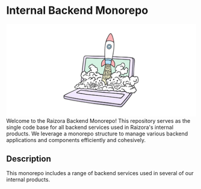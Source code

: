 # Internal Backend Monorepo
<img src="assets/github-banner.png?raw=true" alt="github-banner">
Welcome to the Raizora Backend Monorepo! This repository serves as the single code base for all backend services used in Raizora's internal products. We leverage a monorepo structure to manage various backend applications and components efficiently and cohesively.

## Description

This monorepo includes a range of backend services used in several of our internal products.